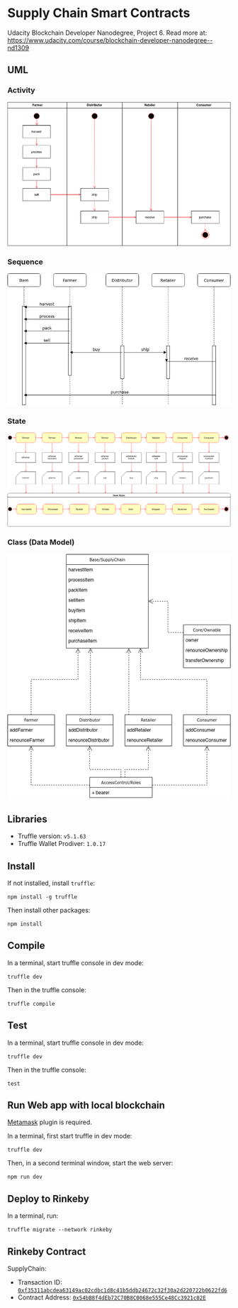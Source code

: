 # Supply Chain Smart Contracts

Udacity Blockchain Developer Nanodegree, Project 6. Read more at: https://www.udacity.com/course/blockchain-developer-nanodegree--nd1309


## UML

### Activity

![Activity Diagram](uml/0-supply_chain_activity_diagram.png)

### Sequence

![Sequence Diagram](uml/1-supply_chain_sequence_diagram.png)

### State

![State Diagram](uml/2-supply_chain_state_diagram.png)

### Class (Data Model)

![Class Diagram](uml/3-supply_chain_class_diagram.png)

## Libraries

- Truffle version: `v5.1.63`
- Truffle Wallet Prodiver: `1.0.17`

## Install

If not installed, install `truffle`:

    npm install -g truffle

Then install other packages:

    npm install

## Compile

In a terminal, start truffle console in dev mode:

    truffle dev

Then in the truffle console:

    truffle compile

## Test

In a terminal, start truffle console in dev mode:

    truffle dev

Then in the truffle console:

    test

## Run Web app with local blockchain

[Metamask](https://metamask.io/) plugin is required.

In a terminal, first start truffle in dev mode:

    truffle dev

Then, in a second terminal window, start the web server:

    npm run dev

## Deploy to Rinkeby

In a terminal, run:

    truffle migrate --network rinkeby

## Rinkeby Contract

SupplyChain:
- Transaction ID: [`0xf35311abcdea63149ac02cdbc1d8c41b5ddb24672c32f30a2d220722b0622fd6`](https://rinkeby.etherscan.io/tx/0xf35311abcdea63149ac02cdbc1d8c41b5ddb24672c32f30a2d220722b0622fd6)
- Contract Address: [`0x54bB8f4dEb72C70B8C0068e555Ce48Cc3921c02E`](https://rinkeby.etherscan.io/address/0x54bB8f4dEb72C70B8C0068e555Ce48Cc3921c02E)
